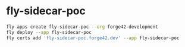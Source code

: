# fly-sidecar-poc

```sh
fly apps create fly-sidecar-poc --org forge42-development
fly deploy --app fly-sidecar-poc
fly certs add 'fly-sidecar-poc.forge42.dev' --app fly-sidecar-poc
```
